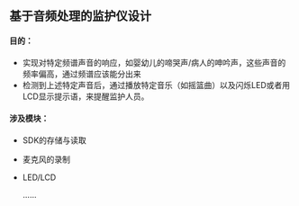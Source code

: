 ## 基于音频处理的监护仪设计

#### 目的：

- 实现对特定频谱声音的响应，如婴幼儿的啼哭声/病人的呻吟声，这些声音的频率偏高，通过频谱应该能分出来
- 检测到上述特定声音后，通过播放特定音乐（如摇篮曲）以及闪烁LED或者用LCD显示提示语，来提醒监护人员。

#### 涉及模块：

- SDK的存储与读取

- 麦克风的录制

- LED/LCD

  ......